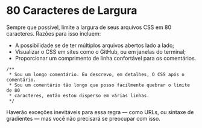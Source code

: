 # 80 Caracteres de Largura
Sempre que possível, limite a largura de seus arquivos CSS em 80 caracteres. Razões para isso incluem:
- A possibilidade se de ter múltiplos arquivos abertos lado a lado;
- Visualizar o CSS em sites como o GitHub, ou em janelas do terminal;
- Proporcionar um comprimento de linha confortável para os comentários. 
```
/**
 * Sou um longo comentário. Eu descrevo, em detalhes, O CSS após o comentário.
 * Sou um comentário tão longo que posso facilmente quebrar o limite de 80
 * caracteres, então estou disperso em várias linhas.
 */
```
Haverão exceções inevitáveis para essa regra — como URLs, ou sintaxe de gradientes — mas você não precisará se preocupar com isso.
